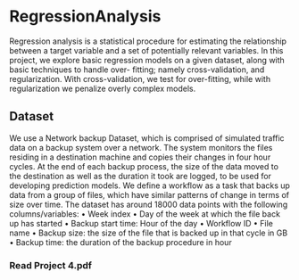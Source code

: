 # RegressionAnalysis
Regression analysis is a statistical procedure for estimating the relationship between a target variable and a set of potentially relevant variables. In this project, we explore basic regression models on a given dataset, along with basic techniques to handle over- fitting; namely cross-validation, and regularization. With cross-validation, we test for over-fitting, while with regularization we penalize overly complex models.
## Dataset
We use a Network backup Dataset, which is comprised of simulated traffic data on a backup system over a network. The system monitors the files residing in a destination machine and copies their changes in four hour cycles. At the end of each backup process, the size of the data moved to the destination as well as the duration it took are logged, to be used for developing prediction models. We define a workflow as a task that backs up data from a group of files, which have similar patterns of change in terms of size over time. The dataset has around 18000 data points with the following columns/variables:
• Week index
• Day of the week at which the file back up has started
• Backup start time: Hour of the day
• Workflow ID
• File name
• Backup size: the size of the file that is backed up in that cycle in GB • Backup time: the duration of the backup procedure in hour

### Read Project 4.pdf
